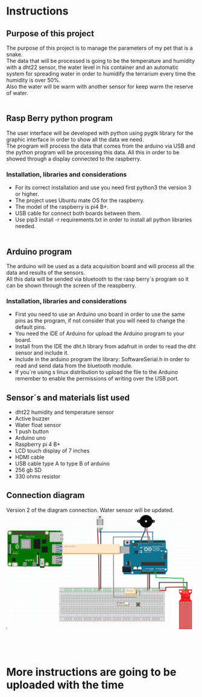 # Instructions

## Purpose of this project
The purpose of this project is to manage the parameters of my pet that is a snake.
<br>
The data that will be processed is going to be the temperature and humidity with a dht22 sensor, the water level in his container and an automatic system for spreading water in order to humidify the terrarium every time the humidity is over 50%.
<br>
Also the water will be warm with another sensor for keep warm the reserve of water.
<br><br>

## Rasp Berry python program
The user interface will be developed with python using pygtk library for the graphic interface in order to show all the data we need.
<br>
The program will process the data that comes from the arduino via USB and the python program will be processing this data.
All this in order to be showed through a display connected to the raspberry.
<br>

### Installation, libraries and considerations
* For its correct installation and use you need first python3 the version 3 or higher.
* The project uses Ubuntu mate OS for the raspberry.
* The model of the raspberry is pi4 B+.
* USB cable for connect both boards between them.
* Use pip3 install -r requirements.txt in order to install all python libraries needed.
<br><br>

## Arduino program
The arduino will be used as a data acquisition board and will process all the data and results of the sensors.
<br>
All this data will be sended via bluetooth to the rasp berry´s program so it can be shown through the screen of the reaspberry.

### Installation, libraries and considerations
* First you need to use an Arduino uno board in order to use the same pins as the program, if not consider that you will need to change the default pins.
* You need the IDE of Arduino for upload the Arduino program to your board.
* Install from the IDE the dht.h library from adafruit in order to read the dht sensor and include it.
* Include in the arduino program the library: SoftwareSerial.h in order to read and send data from the bluetooth module.
* If you´re using s linux distribution to upload the file to the Arduino remember to enable the permissions of writing over the USB port.

## Sensor´s and materials list used
* dht22 humidity and temperature sensor
* Active buzzer
* Water float sensor
* 1 push button
* Arduino uno
* Raspberry pi 4 B+
* LCD touch display of 7 inches
* HDMI cable
* USB cable type A to type B of arduino
* 256 gb SD
* 330 ohms resistor

## Connection diagram
Version 2 of the diagram connection. Water sensor will be updated.
![](Imgs/Diagrama.png)

<br><br>

# More instructions are going to be uploaded with the time
